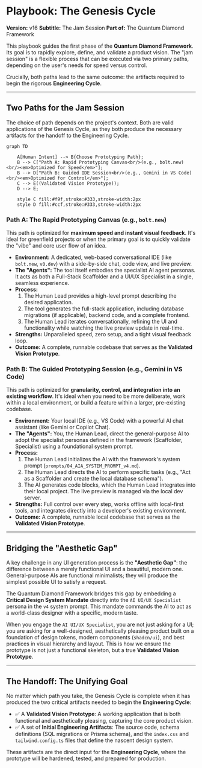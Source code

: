 # Playbook: The Genesis Cycle
**Version:** v16
**Subtitle:** The Jam Session
**Part of:** The Quantum Diamond Framework

This playbook guides the first phase of the **Quantum Diamond Framework**. Its goal is to rapidly explore, define, and validate a product vision. The "jam session" is a flexible process that can be executed via two primary paths, depending on the user's needs for speed versus control.

Crucially, both paths lead to the same outcome: the artifacts required to begin the rigorous **Engineering Cycle**.

---
## Two Paths for the Jam Session

The choice of path depends on the project's context. Both are valid applications of the Genesis Cycle, as they both produce the necessary artifacts for the handoff to the Engineering Cycle.

```mermaid
graph TD

    A[Human Intent] --> B{Choose Prototyping Path};
    B --> C["Path A: Rapid Prototyping Canvas<br/>(e.g., bolt.new)<br/><em>Optimized for Speed</em>"];
    B --> D["Path B: Guided IDE Session<br/>(e.g., Gemini in VS Code)<br/><em>Optimized for Control</em>"];
    C --> E((Validated Vision Prototype));
    D --> E;

    style C fill:#f9f,stroke:#333,stroke-width:2px
    style D fill:#ccf,stroke:#333,stroke-width:2px
```

### Path A: The Rapid Prototyping Canvas (e.g., `bolt.new`)

This path is optimized for **maximum speed and instant visual feedback**. It's ideal for greenfield projects or when the primary goal is to quickly validate the "vibe" and core user flow of an idea.

*   **Environment:** A dedicated, web-based conversational IDE (like `bolt.new`, `v0.dev`) with a side-by-side chat, code view, and live preview.
*   **The "Agents":** The tool itself embodies the specialist AI agent personas. It acts as both a Full-Stack Scaffolder and a UI/UX Specialist in a single, seamless experience.
*   **Process:**
    1.  The Human Lead provides a high-level prompt describing the desired application.
    2.  The tool generates the full-stack application, including database migrations (if applicable), backend code, and a complete frontend.
    3.  The Human Lead iterates conversationally, refining the UI and functionality while watching the live preview update in real-time.
*   **Strengths:** Unparalleled speed, zero setup, and a tight visual feedback loop.
*   **Outcome:** A complete, runnable codebase that serves as the **Validated Vision Prototype**.

### Path B: The Guided Prototyping Session (e.g., Gemini in VS Code)

This path is optimized for **granularity, control, and integration into an existing workflow**. It's ideal when you need to be more deliberate, work within a local environment, or build a feature within a larger, pre-existing codebase.

*   **Environment:** Your local IDE (e.g., VS Code) with a powerful AI chat assistant (like Gemini or Copilot Chat).
*   **The "Agents":** You, the Human Lead, direct the general-purpose AI to adopt the specialist personas defined in the framework (Scaffolder, Specialist) using a foundational system prompt.
*   **Process:**
    1.  The Human Lead initializes the AI with the framework's system prompt (`prompts/04_AIA_SYSTEM_PROMPT_v4.md`).
    2.  The Human Lead directs the AI to perform specific tasks (e.g., "Act as a Scaffolder and create the local database schema").
    3.  The AI generates code blocks, which the Human Lead integrates into their local project. The live preview is managed via the local dev server.
*   **Strengths:** Full control over every step, works offline with local-first tools, and integrates directly into a developer's existing environment.
*   **Outcome:** A complete, runnable local codebase that serves as the **Validated Vision Prototype**.

---
## Bridging the "Aesthetic Gap"

A key challenge in any UI generation process is the **"Aesthetic Gap"**: the difference between a merely functional UI and a beautiful, modern one. General-purpose AIs are functional minimalists; they will produce the simplest possible UI to satisfy a request.

The Quantum Diamond Framework bridges this gap by embedding a **Critical Design System Mandate** directly into the `AI UI/UX Specialist` persona in the `v4` system prompt. This mandate commands the AI to act as a world-class designer with a specific, modern taste.

When you engage the `AI UI/UX Specialist`, you are not just asking for a UI; you are asking for a well-designed, aesthetically pleasing product built on a foundation of design tokens, modern components (`shadcn/ui`), and best practices in visual hierarchy and layout. This is how we ensure the prototype is not just a functional skeleton, but a true **Validated Vision Prototype**.

---
## The Handoff: The Unifying Goal

No matter which path you take, the Genesis Cycle is complete when it has produced the two critical artifacts needed to begin the **Engineering Cycle**:

*   ✅ A **Validated Vision Prototype**: A working application that is both functional and aesthetically pleasing, capturing the core product vision.
*   ✅ A set of **Initial Engineering Artifacts**: The source code, schema definitions (SQL migrations or Prisma schema), and the `index.css` and `tailwind.config.ts` files that define the nascent design system.

These artifacts are the direct input for the **Engineering Cycle**, where the prototype will be hardened, tested, and prepared for production.

